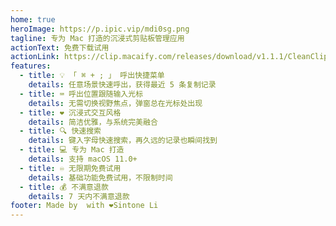 ```yaml
---
home: true
heroImage: https://p.ipic.vip/mdi0sg.png
tagline: 专为 Mac 打造的沉浸式剪贴板管理应用
actionText: 免费下载试用
actionLink: https://clip.macaify.com/releases/download/v1.1.1/CleanClip.app.zip
features:
  - title: 💡 「 ⌘ + ; 」 呼出快捷菜单
    details: 任意场景快速呼出，获得最近 5 条复制记录
  - title: ⌨️ 呼出位置跟随输入光标
    details: 无需切换视野焦点，弹窗总在光标处出现
  - title: ❤️ 沉浸式交互风格
    details: 简洁优雅，与系统完美融合
  - title: 🔍 快速搜索
    details: 键入字母快速搜索，再久远的记录也瞬间找到
  - title: 💻 专为 Mac 打造
    details: 支持 macOS 11.0+
  - title: ♾️ 无限期免费试用
    details: 基础功能免费试用，不限制时间
  - title: 💰 不满意退款
    details: 7 天内不满意退款
footer: Made by  with ❤️Sintone Li
---
```


